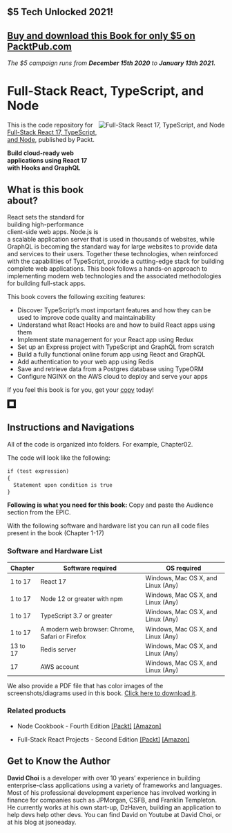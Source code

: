 ## $5 Tech Unlocked 2021!
[Buy and download this Book for only $5 on PacktPub.com](https://www.packtpub.com/product/full-stack-react-typescript-and-node/9781839219931)
-----
*The $5 campaign         runs from __December 15th 2020__ to __January 13th 2021.__*

# Full-Stack React, TypeScript, and Node

<a href="https://www.packtpub.com/product/full-stack-react-typescript-and-node/9781839219931"><img src="https://static.packt-cdn.com/products/9781839219931/cover/smaller" alt="Full-Stack React 17, TypeScript, and Node" height="256px" align="right"></a>

This is the code repository for [Full-Stack React 17, TypeScript, and Node](https://www.packtpub.com/in/web-development/full-stack-react-17-typescript-and-node?utm_source=github&utm_medium=repository&utm_campaign=9781839219931), published by Packt.

**Build cloud-ready web applications using React 17 with Hooks and GraphQL**

## What is this book about?
React sets the standard for building high-performance client-side web apps. Node.js is a scalable application server that is used in thousands of websites, while GraphQL is becoming the standard way for large websites to provide data and services to their users. Together these technologies, when reinforced with the capabilities of TypeScript, provide a cutting-edge stack for building complete web applications. This book follows a hands-on approach to implementing modern web technologies and the associated methodologies for building full-stack apps. 

This book covers the following exciting features:
* Discover TypeScript’s most important features and how they can be used to improve code quality and maintainability
* Understand what React Hooks are and how to build React apps using them
* Implement state management for your React app using Redux
* Set up an Express project with TypeScript and GraphQL from scratch
* Build a fully functional online forum app using React and GraphQL
* Add authentication to your web app using Redis
* Save and retrieve data from a Postgres database using TypeORM
* Configure NGINX on the AWS cloud to deploy and serve your apps

If you feel this book is for you, get your [copy](https://www.amazon.com/dp/1839219939) today!

<a href="https://www.packtpub.com/?utm_source=github&utm_medium=banner&utm_campaign=GitHubBanner"><img src="https://raw.githubusercontent.com/PacktPublishing/GitHub/master/GitHub.png" alt="https://www.packtpub.com/" border="5" /></a>

## Instructions and Navigations
All of the code is organized into folders. For example, Chapter02.

The code will look like the following:
```
if (test expression)
{
  Statement upon condition is true
}
```

**Following is what you need for this book:**
Copy and paste the Audience section from the EPIC.

With the following software and hardware list you can run all code files present in the book (Chapter 1-17)

### Software and Hardware List

| Chapter  | Software required                   | OS required                        |
| -------- | ------------------------------------| -----------------------------------|
| 1 to 17  |React 17    | Windows, Mac OS X, and Linux (Any) |
| 1 to 17  | Node 12 or greater with npm      | Windows, Mac OS X, and Linux (Any) |
| 1 to 17  | TypeScript 3.7 or greater    | Windows, Mac OS X, and Linux (Any) |
| 1 to 17  | A modern web browser: Chrome, Safari or Firefox      | Windows, Mac OS X, and Linux (Any) |
| 13 to 17  | Redis server      | Windows, Mac OS X, and Linux (Any) |
| 17  | AWS account     | Windows, Mac OS X, and Linux (Any) |

We also provide a PDF file that has color images of the screenshots/diagrams used in this book. [Click here to download it]().

### Related products
* Node Cookbook - Fourth Edition [[Packt]](https://www.packtpub.com/product/node-cookbook-fourth-edition/9781838558758) [[Amazon]](https://www.amazon.com/dp/1838558756)

* Full-Stack React Projects - Second Edition [[Packt]](https://www.packtpub.com/product/full-stack-react-projects-second-edition/9781839215414) [[Amazon]](https://www.amazon.com/dp/1839215410)


## Get to Know the Author
**David Choi**
is a developer with over 10 years’ experience in building enterprise-class applications using a variety of frameworks and languages. Most of his professional development experience has involved working in finance for companies such as JPMorgan, CSFB, and Franklin Templeton. He currently works at his own start-up, DzHaven, building an application to help devs help other devs.
You can find David on Youtube at David Choi, or at his blog at jsoneaday.


